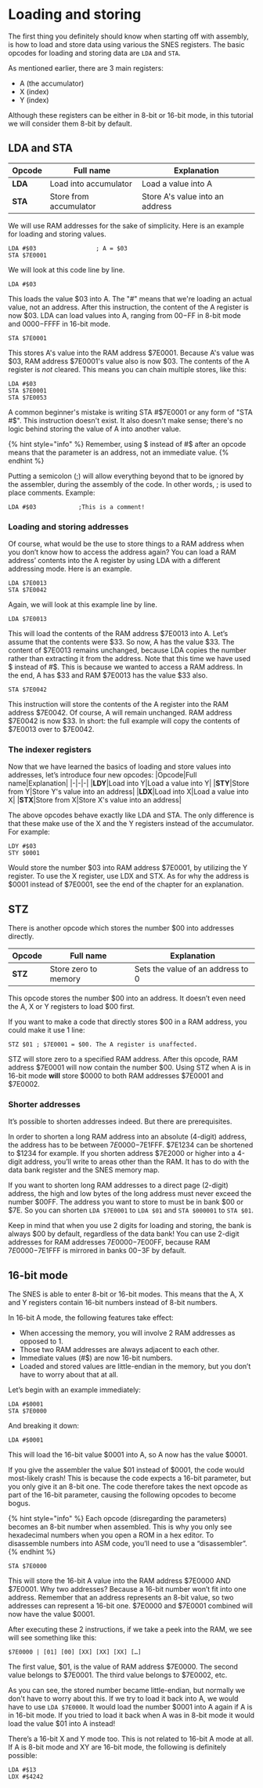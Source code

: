 # Loading and storing

The first thing you definitely should know when starting off with assembly, is how to load and store data using various the SNES registers. The basic opcodes for loading and storing data are `LDA` and `STA`. 

As mentioned earlier, there are 3 main registers: 
* A (the accumulator)
* X (index)
* Y (index)

Although these registers can be either in 8-bit or 16-bit mode, in this tutorial we will consider them 8-bit by default.

## LDA and STA

|Opcode|Full name|Explanation|
|-|-|-|
|**LDA**|Load into accumulator|Load a value into A|
|**STA**|Store from accumulator|Store A's value into an address|

We will use RAM addresses for the sake of simplicity. Here is an example for loading and storing values.

```
LDA #$03                 ; A = $03
STA $7E0001
```

We will look at this code line by line.
```
LDA #$03
```
This loads the value $03 into A. The "#" means that we're loading an actual value, not an address. After this instruction, the content of the A register is now $03. LDA can load values into A, ranging from $00-$FF in 8-bit mode and $0000-$FFFF in 16-bit mode.
```
STA $7E0001
```
This stores A's value into the RAM address $7E0001. Because A's value was $03, RAM address $7E0001's value also is now $03. The contents of the A register is *not* cleared. This means you can chain multiple stores, like this:

```
LDA #$03
STA $7E0001
STA $7E0053
```

A common beginner's mistake is writing STA #$7E0001 or any form of "STA #$". This instruction doesn't exist. It also doesn't make sense; there's no logic behind storing the value of A into another value.

{% hint style="info" %}
Remember, using $ instead of #$ after an opcode means that the parameter is an address, not an immediate value.
{% endhint %}

Putting a semicolon (;) will allow everything beyond that to be ignored by the assembler, during the assembly of the code. In other words, ; is used to place comments. Example:

```
LDA #$03			;This is a comment!
```
### Loading and storing addresses

Of course, what would be the use to store things to a RAM address when you don’t know how to access the address again? You can load a RAM address’ contents into the A register by using LDA with a different addressing mode. Here is an example.

```
LDA $7E0013
STA $7E0042
```
Again, we will look at this example line by line.
```
LDA $7E0013
```
This will load the contents of the RAM address $7E0013 into A. Let’s assume that the contents were $33. So now, A has the value $33. The content of $7E0013 remains unchanged, because LDA copies the number rather than extracting it from the address. Note that this time we have used $ instead of #$. This is because we wanted to access a RAM address. In the end, A has $33 and RAM $7E0013 has the value $33 also.

```
STA $7E0042
```
This instruction will store the contents of the A register into the RAM address $7E0042. Of course, A will remain unchanged. RAM address $7E0042 is now $33. In short: the full example will copy the contents of $7E0013 over to $7E0042.

### The indexer registers

Now that we have learned the basics of loading and store values into addresses, let’s introduce four new opcodes:
|Opcode|Full name|Explanation|
|-|-|-|
|**LDY**|Load into Y|Load a value into Y|
|**STY**|Store from Y|Store Y's value into an address|
|**LDX**|Load into X|Load a value into X|
|**STX**|Store from X|Store X's value into an address|

The above opcodes behave exactly like LDA and STA. The only difference is that these make use of the X and the Y registers instead of the accumulator. For example:
```
LDY #$03
STY $0001
```
Would store the number $03 into RAM address $7E0001, by utilizing the Y register. To use the X register, use LDX and STX. As for why the address is $0001 instead of $7E0001, see the end of the chapter for an explanation.

## STZ
There is another opcode which stores the number $00 into addresses directly.

|Opcode|Full name|Explanation|
|-|-|-|
|**STZ**|Store zero to memory|Sets the value of an address to 0|

This opcode stores the number $00 into an address. It doesn’t even need the A, X or Y registers to load $00 first.

If you want to make a code that directly stores $00 in a RAM address, you could make it use 1 line:
```
STZ $01	; $7E0001 = $00. The A register is unaffected.
```
STZ will store zero to a specified RAM address. After this opcode, RAM address $7E0001 will now contain the number $00. Using STZ when A is in 16-bit mode **will** store $0000 to both RAM addresses $7E0001 and $7E0002.

### Shorter addresses
It’s possible to shorten addresses indeed. But there are prerequisites. 

In order to shorten a long RAM address into an absolute (4-digit) address, the address has to be between $7E0000-$7E1FFF. $7E1234 can be shortened to $1234 for example. If you shorten address $7E2000 or higher into a 4-digit address, you’ll write to areas other than the RAM. It has to do with the data bank register and the SNES memory map.

If you want to shorten long RAM addresses to a direct page (2-digit) address, the high and low bytes of the long address must never exceed the number $00FF. The address you want to store to must be in bank $00 or $7E. So you can shorten `LDA $7E0001` to `LDA $01` and `STA $000001` to `STA $01`. 

Keep in mind that when you use 2 digits for loading and storing, the bank is always $00 by default, regardless of the data bank! You can use 2-digit addresses for RAM addresses $7E0000-$7E00FF, because RAM $7E0000-$7E1FFF is mirrored in banks $00-$3F by default.

## 16-bit mode
The SNES is able to enter 8-bit or 16-bit modes. This means that the A, X and Y registers contain 16-bit numbers instead of 8-bit numbers.

In 16-bit A mode, the following features take effect:
* When accessing the memory, you will involve 2 RAM addresses as opposed to 1.
* Those two RAM addresses are always adjacent to each other.
* Immediate values (#$) are now 16-bit numbers.
* Loaded and stored values are little-endian in the memory, but you don’t have to worry about that at all.

Let’s begin with an example immediately:
```
LDA #$0001
STA $7E0000
```
And breaking it down:
```
LDA #$0001
```
This will load the 16-bit value $0001 into A, so A now has the value $0001.

If you give the assembler the value $01 instead of $0001, the code would most-likely crash! This is because the code expects a 16-bit parameter, but you only give it an 8-bit one. The code therefore takes the next opcode as part of the 16-bit parameter, causing the following opcodes to become bogus.

{% hint style="info" %}
Each opcode (disregarding the parameters) becomes an 8-bit number when assembled. This is why you only see hexadecimal numbers when you open a ROM in a hex editor. To disassemble numbers into ASM code, you’ll need to use a “disassembler”.
{% endhint %}

```
STA $7E0000
```

This will store the 16-bit A value into the RAM address $7E0000 AND $7E0001. Why two addresses? Because a 16-bit number won’t fit into one address. Remember that an address represents an 8-bit value, so two addresses can represent a 16-bit one. $7E0000 and $7E0001 combined will now have the value $0001. 

After executing these 2 instructions, if we take a peek into the RAM, we see will see something like this:
```
$7E0000 | [01] [00] [XX] [XX] [XX] […]
```
The first value, $01, is the value of RAM address $7E0000. The second value belongs to $7E0001. The third value belongs to $7E0002, etc.

As you can see, the stored number became little-endian, but normally we don't have to worry about this. If we try to load it back into A, we would have to use `LDA $7E0000`. It would load the number $0001 into A again if A is in 16-bit mode. If you tried to load it back when A was in 8-bit mode it would load the value $01 into A instead!

There’s a 16-bit X and Y mode too. This is not related to 16-bit A mode at all. If A is 8-bit mode and XY are 16-bit mode, the following is definitely possible:

```
LDA #$13
LDX #$4242
```